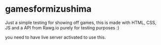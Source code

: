 # gamesformizushima
Just a simple testing for showing off games, this is made with HTML, CSS, JS and a API from Rawg.io purely for testing purposes :)

you need to have live server activated to use this.
